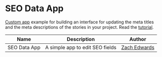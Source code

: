 # SEO Data App
[Custom app](https://www.storyblok.com/docs/plugins/custom-application) example for building an interface for updating the meta titles and the meta descriptions of the stories in your project. Read the [tutorial](https://www.storyblok.com/tp/custom-app-mapi-nuxt ).

Name | Description | Author
------------ | ------------- | -------------
SEO Data App | A simple app to edit SEO fields | [Zach Edwards](https://github.com/edwardz8)
